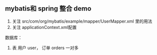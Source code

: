 ##  mybatis和 spring 整合 demo


 1. 关注 src/com/org/mybatis/example/mapper/UserMapper.xml 里的用法
 2. 关注 applicationContext.xml配置
 
 数据库：
 1. 表 
    用户 user， 订单 orders
    一对多